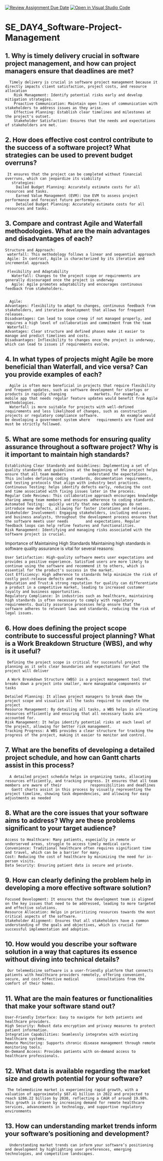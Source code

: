 [![Review Assignment Due Date](https://classroom.github.com/assets/deadline-readme-button-22041afd0340ce965d47ae6ef1cefeee28c7c493a6346c4f15d667ab976d596c.svg)](https://classroom.github.com/a/9pw6JKcu)
[![Open in Visual Studio Code](https://classroom.github.com/assets/open-in-vscode-2e0aaae1b6195c2367325f4f02e2d04e9abb55f0b24a779b69b11b9e10269abc.svg)](https://classroom.github.com/online_ide?assignment_repo_id=15656264&assignment_repo_type=AssignmentRepo)
# SE_DAY4_Software-Project-Management
## 1. Why is timely delivery crucial in software project management, and how can project managers ensure that deadlines are met?
      Timely delivery is crucial in software project management because it directly impacts client satisfaction, project costs, and resource allocation
        Risk Management: Identify potential risks early and develop mitigation strategies.
        Proactive Communication: Maintain open lines of communication with stakeholders to address issues as they arise.
        Effective Planning: Establish clear timelines and milestones at the project's outset.
        Stakeholder Satisfaction: Ensures that the needs and expectations of stakeholders are met.
## 2. How does effective cost control contribute to the success of a software project? What strategies can be used to prevent budget overruns?
     It ensures that the project can be completed without financial overruns, which can jeopardize its viability
       strategies:
         Dailed Budget Planning: Accurately estimate costs for all resources and tasks.
         Earned Value Management (EVM): Use EVM to assess project performance and forecast future performance.
         Detailed Budget Planning: Accurately estimate costs for all resources and tasks.
## 3. Compare and contrast Agile and Waterfall methodologies. What are the main advantages and disadvantages of each?
    Structure and Approach:
     waterfall: This methodology follows a linear and sequential approach
     Agile: In contrast, Agile is characterized by its iterative and incremental approach

     Flexibility and Adaptability
       Waterfall: Changes to the project scope or requirements are generally discouraged once the project is underway
       Agile: Agile promotes adaptability and encourages continuous feedback from stakeholders.
   
      
      Agile:
    Advantages: Flexibility to adapt to changes, continuous feedback from stakeholders, and iterative development that allows for frequent releases.
    Disadvantages: Can lead to scope creep if not managed properly, and requires a high level of collaboration and commitment from the team
     Waterfall:
    Advantages: Clear structure and defined phases make it easier to manage and predict timelines and costs.
    Disadvantages: Inflexibility to changes once the project is underway, which can lead to issues if requirements evolve.

## 4. In what types of projects might Agile be more beneficial than Waterfall, and vice versa? Can you provide examples of each?
      Agile is often more beneficial in projects that require flexibility and frequent updates, such as software development for startups or products in rapidly changing             markets. For example, a mobile app that needs regular feature updates would benefit from Agile methodologies.
      Waterfall is more suitable for projects with well-defined requirements and less likelihood of changes, such as construction projects or regulatory compliance software.          An example would be developing a government system where   requirements are fixed and must be strictly followed.
## 5. What are some methods for ensuring quality assurance throughout a software project? Why is it important to maintain high standards?
    Establishing Clear Standards and Guidelines: Implementing a set of quality standards and guidelines at the beginning of the project helps ensure that all team members          understand the expectations. This includes defining coding standards, documentation requirements, and testing protocols that align with industry best practices.
    Continuous Testing: helps identify defects early, reducing the cost and time associated with fixing issues later in the process.
    Regular Code Reviews: This collaborative approach encourages knowledge sharing among team members and ensures adherence to coding standards.
    Automated Testing:  quickly verify that new code changes do not introduce new defects, allowing for faster iterations and releases.
    Stakeholder Involvement: Engaging stakeholders, including end-users and business analysts, throughout the development process ensures that the software meets user needs        and expectations. Regular feedback loops can help refine features and functionalities.
    Risk Management: Identifying and managing risks associated with the software project is crucial.

    

Importance of Maintaining High Standards
Maintaining high standards in software quality assurance is vital for several reasons:

    User Satisfaction: High-quality software meets user expectations and provides a positive experience. Satisfied users are more likely to continue using the software and recommend it to others, which is essential for the product's success in the market.
    Cost Efficiency: High adherence to standards help minimize the risk of costly post-release defects and rework.
    Reputation and Trust:A strong reputation for quality can differentiate a product in a competitive market, leading to increased customer loyalty and business opportunities.
    Regulatory Compliance: In industries such as healthcare, maintaining high standards is often necessary to comply with regulatory requirements. Quality assurance processes help ensure that the software adheres to relevant laws and standards, reducing the risk of legal issues.

     
## 6. How does defining the project scope contribute to successful project planning? What is a Work Breakdown Structure (WBS), and why is it useful?
     Defining the project scope is critical for successful project planning as it sets clear boundaries and expectations for what the project will deliver

     A Work Breakdown Structure (WBS) is a project management tool that breaks down a project into smaller, more manageable components or tasks
         
    Detailed Planning: It allows project managers to break down the project scope and visualize all the tasks required to complete the project
    Resource Management: By detailing all tasks, a WBS helps in allocating resources efficiently and ensuring that all necessary tasks are accounted for.
    Risk Management: It helps identify potential risks at each level of the project, allowing for better risk management.
    Tracking Progress: A WBS provides a clear structure for tracking the progress of the project, making it easier to monitor and control.

## 7. What are the benefits of developing a detailed project schedule, and how can Gantt charts assist in this process?
      A detailed project schedule helps in organizing tasks, allocating resources efficiently, and tracking progress. It ensures that all team members are aware of their             responsibilities and deadlines   
       Gantt charts assist in this process by visually representing the project timeline, showing task dependencies, and allowing for easy adjustments as needed
## 8. What are the core issues that your software aims to address? Why are these problems significant to your target audience?
    
    Access to Healthcare: Many patients, especially in remote or underserved areas, struggle to access timely medical care.
    Convenience: Traditional healthcare often requires significant time and travel, which can be a barrier for many.
    Cost: Reducing the cost of healthcare by minimizing the need for in-person visits.
    Data Security: Ensuring patient data is secure and private.

  
## 9. How can clearly defining the problem help in developing a more effective software solution?
     
    Focused Development: It ensures that the development team is aligned on the key issues that need to be addressed, leading to more targeted and effective solutions.
    Resource Allocation: Helps in prioritizing resources towards the most critical aspects of the software.
    Stakeholder Alignment: Ensures that all stakeholders have a common understanding of the goals and objectives, which is crucial for successful implementation and adoption.

## 10. How would you describe your software solution in a way that captures its essence without diving into technical details?
     Our telemedicine software is a user-friendly platform that connects patients with healthcare providers remotely, offering convenient, secure, and cost-effective medical        consultations from the comfort of their homes.
    
## 11. What are the main features or functionalities that make your software stand out?
       
    User-Friendly Interface: Easy to navigate for both patients and healthcare providers.
    High Security: Robust data encryption and privacy measures to protect patient information.
    Integration Capabilities: Seamlessly integrates with existing healthcare systems.
    Remote Monitoring: Supports chronic disease management through remote monitoring tools.
    On-Demand Access: Provides patients with on-demand access to healthcare professionals.
## 12. What data is available regarding the market size and growth potential for your software?
     The telemedicine market is experiencing rapid growth, with a valuation of approximately $87.41 billion in 2022 and projected to reach $286.22 billion by 2030, reflecting a CAGR of around 19.98%. This growth is driven by increasing demand for remote healthcare services, advancements in technology, and supportive regulatory environments
     
## 13. How can understanding market trends inform your software’s positioning and development?
      Understanding market trends can inform your software’s positioning and development by highlighting user preferences, emerging technologies, and competitive landscapes.
